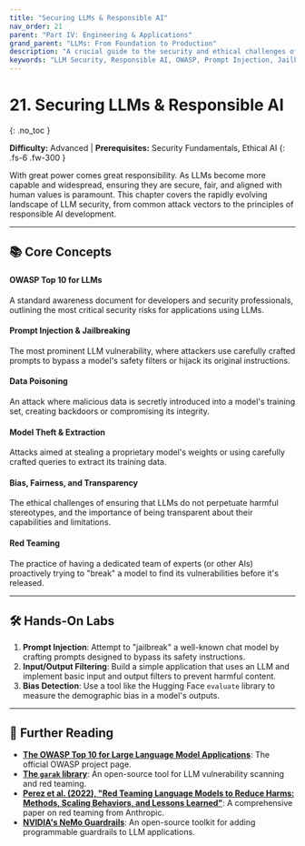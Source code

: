 ```yaml
---
title: "Securing LLMs & Responsible AI"
nav_order: 21
parent: "Part IV: Engineering & Applications"
grand_parent: "LLMs: From Foundation to Production"
description: "A crucial guide to the security and ethical challenges of LLMs, covering the OWASP Top 10 for LLMs, prompt injection, data privacy, bias, and red teaming."
keywords: "LLM Security, Responsible AI, OWASP, Prompt Injection, Jailbreaking, Data Privacy, Bias, Fairness, Red Teaming"
---
```


# 21. Securing LLMs & Responsible AI
{: .no_toc }

**Difficulty:** Advanced | **Prerequisites:** Security Fundamentals, Ethical AI
{: .fs-6 .fw-300 }

With great power comes great responsibility. As LLMs become more capable and widespread, ensuring they are secure, fair, and aligned with human values is paramount. This chapter covers the rapidly evolving landscape of LLM security, from common attack vectors to the principles of responsible AI development.

---

## 📚 Core Concepts

<div class="concept-grid">
  <div class="concept-grid-item">
    <h4>OWASP Top 10 for LLMs</h4>
    <p>A standard awareness document for developers and security professionals, outlining the most critical security risks for applications using LLMs.</p>
  </div>
  <div class="concept-grid-item">
    <h4>Prompt Injection & Jailbreaking</h4>
    <p>The most prominent LLM vulnerability, where attackers use carefully crafted prompts to bypass a model's safety filters or hijack its original instructions.</p>
  </div>
  <div class="concept-grid-item">
    <h4>Data Poisoning</h4>
    <p>An attack where malicious data is secretly introduced into a model's training set, creating backdoors or compromising its integrity.</p>
  </div>
  <div class="concept-grid-item">
    <h4>Model Theft & Extraction</h4>
    <p>Attacks aimed at stealing a proprietary model's weights or using carefully crafted queries to extract its training data.</p>
  </div>
  <div class="concept-grid-item">
    <h4>Bias, Fairness, and Transparency</h4>
    <p>The ethical challenges of ensuring that LLMs do not perpetuate harmful stereotypes, and the importance of being transparent about their capabilities and limitations.</p>
  </div>
  <div class="concept-grid-item">
    <h4>Red Teaming</h4>
    <p>The practice of having a dedicated team of experts (or other AIs) proactively trying to "break" a model to find its vulnerabilities before it's released.</p>
  </div>
</div>

---

## 🛠️ Hands-On Labs

1.  **Prompt Injection**: Attempt to "jailbreak" a well-known chat model by crafting prompts designed to bypass its safety instructions.
2.  **Input/Output Filtering**: Build a simple application that uses an LLM and implement basic input and output filters to prevent harmful content.
3.  **Bias Detection**: Use a tool like the Hugging Face `evaluate` library to measure the demographic bias in a model's outputs.

---

## 🧠 Further Reading

- **[The OWASP Top 10 for Large Language Model Applications](https://owasp.org/www-project-top-10-for-large-language-model-applications/)**: The official OWASP project page.
- **[The `garak` library](https://github.com/leondz/garak)**: An open-source tool for LLM vulnerability scanning and red teaming.
- **[Perez et al. (2022), "Red Teaming Language Models to Reduce Harms: Methods, Scaling Behaviors, and Lessons Learned"](https://arxiv.org/abs/2209.07858)**: A comprehensive paper on red teaming from Anthropic.
- **[NVIDIA's NeMo Guardrails](https://github.com/NVIDIA/NeMo-Guardrails)**: An open-source toolkit for adding programmable guardrails to LLM applications. 